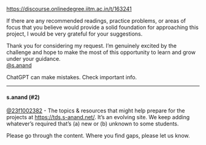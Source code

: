 https://discourse.onlinedegree.iitm.ac.in/t/163241

If there are any recommended readings, practice problems, or areas of focus that you believe would provide a solid foundation for approaching this project, I would be very grateful for your suggestions.</p>
<p>Thank you for considering my request. I’m genuinely excited by the challenge and hope to make the most of this opportunity to learn and grow under your guidance.<br/>
<a class="mention" href="/u/s.anand">@s.anand</a></p>
<p>ChatGPT can make mistakes. Check important info.</p><hr>

<h4>s.anand (#2)</h4>
<p><a class="mention" href="/u/23f1002382">@23f1002382</a> - The topics &amp; resources that might help prepare for the projects at <a href="https://tds.s-anand.net/">https://tds.s-anand.net/</a>. It’s an evolving site. We keep adding whatever’s required that’s (a) new or (b) unknown to some students.</p>
<p>Please go through the content. Where you find gaps, please let us know.